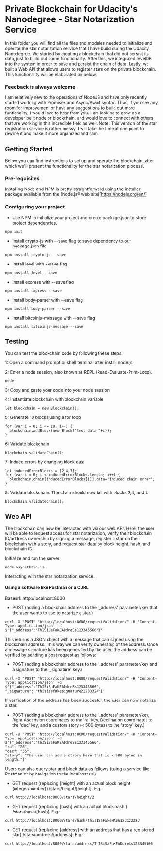 # Private Blockchain for Udacity's Nanodegree - Star Notarization Service

In this folder you will find all the files and modules needed to initialize and operate the star notarization service that I have build during the Udacity Nanodegree. We started by creating a blockchain that did not persist its data, just to build out some functionality. After this, we integrated levelDB into the system in order to save and persist the chain of data. Lastly, we built a Web API that allows users to register stars on the private blockchain. This functionality will be elaborated on below. 

### Feedback is always welcome

I am relatively new to the operations of NodeJS and have only recently started working with Promises and Async/Await syntax. Thus, if you see any room for improvement or have any suggestions to build out more funtionality, I would love to hear from you. I am looking to grow as a developer be it node or blockchain, and would love to connect with others that are working in this incredible field as well.
Note: This version of the star registration service is rather messy. I will take the time at one point to rewrite it and make it more organized and slim.

## Getting Started

Below you can find instructions to set up and operate the blockchain, after which we'll present the functionality for the star notarization process.

### Pre-requisites

Installing Node and NPM is pretty straightforward using the installer package available from the (Node.js® web site)[https://nodejs.org/en/].

### Configuring your project

- Use NPM to initialize your project and create package.json to store project dependencies.
```
npm init
```
- Install crypto-js with --save flag to save dependency to our package.json file
```
npm install crypto-js --save
```
- Install level with --save flag
```
npm install level --save
```
- Install express with --save flag
```
npm install express --save
```
- Install body-parser with --save flag
```
npm install body-parser --save
```
- Install bitcoinjs-message with --save flag
```
npm install bitcoinjs-message --save
```

## Testing

You can test the blockchain code by following these steps:

1: Open a command prompt or shell terminal after install node.js.

2: Enter a node session, also known as REPL (Read-Evaluate-Print-Loop).
```
node
```
3: Copy and paste your code into your node session

4: Instantiate blockchain with blockchain variable
```
let blockchain = new Blockchain();
```
5: Generate 10 blocks using a for loop
```
for (var i = 0; i <= 10; i++) {
  blockchain.addBlock(new Block("test data "+i));
}
```
6: Validate blockchain
```
blockchain.validateChain();
```
7: Induce errors by changing block data
```
let inducedErrorBlocks = [2,4,7];
for (var i = 0; i < inducedErrorBlocks.length; i++) {
  blockchain.chain[inducedErrorBlocks[i]].data='induced chain error';
}
```
8: Validate blockchain. The chain should now fail with blocks 2,4, and 7.
```
blockchain.validateChain();
```


## Web API

The blockchain can now be interacted with via our web API. Here, the user will be able to request access for star notarization, verify their blockchain ID/address ownership by signing a message, register a star on the blockchain with a story, and request star data by block height, hash, and blockchain ID.

Initialize and run the server:

```
node asyncChain.js
```

Interacting with the star notarization service.

#### Using a software like Postman or a CURL

Baseurl: http://localhost:8000

- POST (adding a blockchain address to the '_address' parameter/key that the user wants to use to notarize a star.)

```
curl -X "POST" "http://localhost:8000/requestValidation/" -H 'Content-Type: application/json' -d $'{"_address":"ThISiSaFaKEADdreSs123345566"}'
```

This returns a JSON object with a message that can signed using the blockchain address. This way we can verify ownership of the address.
Once a message signature has been generated by the user, the address can be verified by sending a post request as follows:

- POST (adding a blockchain address to the '_address' parameter/key and a signature to the '_signature' key.)

```
curl -X "POST" "http://localhost:8000/requestValidation/" -H 'Content-Type: application/json' -d $'{"_address":"ThISiSaFaKEADdreSs123345566",
"_signature": "thisisafakesignature22233324"}'
```

If verification of the address has been succesful, the user can now notarize a star:

- POST (adding a blockchain address to the '_address' parameter/key, Right Ascension coordinates to the 'ra' key, Declination coordinates to the 'dec' key, and a custom story (< 500 bytes) to the 'story' key.)

```
curl -X "POST" "http://localhost:8000/requestValidation/" -H 'Content-Type: application/json' -d $'{"_address":"ThISiSaFaKEADdreSs123345566",
"ra": "26",
"dec": "35",
"story": "The user can add a strory here that is < 500 bytes in length."}'
```

Users can also query star and block data as follows (using a service like Postman or by navigation to the localhost url).

- GET request (replacing [height] with an actual block height (integer/number))
/stars/height/[height]. E.g.:

```
curl http://localhost:8000/stars/height/2

```

- GET request (replacing [hash] with an actual block hash )
/stars/hash/[hash]. E.g.:

```
curl http://localhost:8000/stars/hash/thisISaFakeHASh123123323

```

- GET request (replacing [address] with an address that has a registered star)
/stars/address/[address]. E.g.:

```
curl http://localhost:8000/stars/address/ThISiSaFaKEADdreSs123345566

```